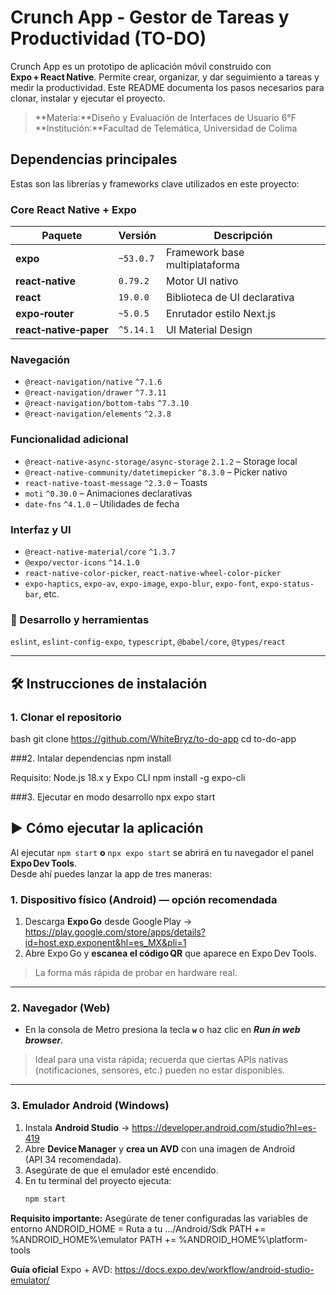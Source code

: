 # Crunch App - Gestor de Tareas y Productividad (TO-DO) 
Crunch App es un prototipo de aplicación móvil construido con **Expo + React Native**. Permite crear, organizar, y dar seguimiento a tareas y medir la productividad. Este README documenta los pasos necesarios para clonar, instalar y ejecutar el proyecto.

>**Materia:**Diseño y Evaluación de Interfaces de Usuario 6°F
>**Institución:**Facultad de Telemática, Universidad de Colima

## Dependencias principales
Estas son las librerías y frameworks clave utilizados en este proyecto:

### Core React Native + Expo
| Paquete | Versión | Descripción |
|---------|---------|-------------|
| **expo** | `~53.0.7` | Framework base multiplataforma |
| **react‑native** | `0.79.2` | Motor UI nativo |
| **react** | `19.0.0` | Biblioteca de UI declarativa |
| **expo‑router** | `~5.0.5` | Enrutador estilo Next.js |
| **react‑native‑paper** | `^5.14.1` | UI Material Design |

### Navegación
- `@react-navigation/native` `^7.1.6`  
- `@react-navigation/drawer` `^7.3.11`  
- `@react-navigation/bottom-tabs` `^7.3.10`  
- `@react-navigation/elements` `^2.3.8`

### Funcionalidad adicional
- `@react-native-async-storage/async-storage` `2.1.2` – Storage local  
- `@react-native-community/datetimepicker` `^8.3.0` – Picker nativo  
- `react-native-toast-message` `^2.3.0` – Toasts  
- `moti` `^0.30.0` – Animaciones declarativas  
- `date-fns` `^4.1.0` – Utilidades de fecha  

### Interfaz y UI
- `@react-native-material/core` `^1.3.7`  
- `@expo/vector-icons` `^14.1.0`  
- `react-native-color-picker`, `react-native-wheel-color-picker`  
- `expo-haptics`, `expo-av`, `expo-image`, `expo-blur`, `expo-font`, `expo-status-bar`, etc.  

### 🧪 Desarrollo y herramientas
`eslint`, `eslint-config-expo`, `typescript`, `@babel/core`, `@types/react`

---
## 🛠️ Instrucciones de instalación

### 1. Clonar el repositorio
bash
git clone https://github.com/WhiteBryz/to-do-app
cd to-do-app

###2. Intalar dependencias
npm install

Requisito: Node.js 18.x y Expo CLI
npm install -g expo-cli

###3. Ejecutar en modo desarrollo
npx expo start

## ▶️ Cómo ejecutar la aplicación

Al ejecutar `npm start` **o** `npx expo start` se abrirá en tu navegador el panel **Expo Dev Tools**.  
Desde ahí puedes lanzar la app de tres maneras:

### 1. Dispositivo físico (Android) — **opción recomendada**
1. Descarga **Expo Go** desde Google Play → <https://play.google.com/store/apps/details?id=host.exp.exponent&hl=es_MX&pli=1>  
2. Abre Expo Go y **escanea el código QR** que aparece en Expo Dev Tools.  
> La forma más rápida de probar en hardware real.

---

### 2. Navegador (Web)
- En la consola de Metro presiona la tecla **`w`** o haz clic en **_Run in web browser_**.  
> Ideal para una vista rápida; recuerda que ciertas APIs nativas (notificaciones, sensores, etc.) pueden no estar disponibles.

---

### 3. Emulador Android (Windows)
1. Instala **Android Studio** → <https://developer.android.com/studio?hl=es-419>  
2. Abre **Device Manager** y **crea un AVD** con una imagen de Android (API 34 recomendada).  
3. Asegúrate de que el emulador esté encendido.  
4. En tu terminal del proyecto ejecuta:  
   ```bash
   npm start

**Requisito importante:** Asegúrate de tener configuradas las variables de entorno
ANDROID_HOME               = Ruta a tu .../Android/Sdk
PATH += %ANDROID_HOME%\emulator
PATH += %ANDROID_HOME%\platform-tools

**Guía oficial** Expo + AVD: https://docs.expo.dev/workflow/android-studio-emulator/
